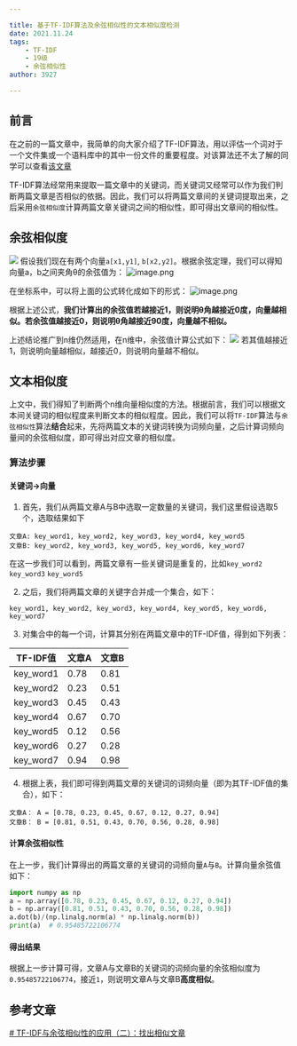```yaml
---

title: 基于TF-IDF算法及余弦相似性的文本相似度检测
date: 2021.11.24
tags: 
    - TF-IDF
    - 19级
    - 余弦相似性
author: 3927

---
```


## 前言

在之前的一篇文章中，我简单的向大家介绍了TF-IDF算法，用以评估一个词对于一个文件集或一个语料库中的其中一份文件的重要程度。对该算法还不太了解的同学可以查看[该文章](https://juejin.cn/post/7031052264038989831)

TF-IDF算法经常用来提取一篇文章中的关键词，而关键词又经常可以作为我们判断两篇文章是否相似的依据。因此，我们可以将两篇文章间的关键词提取出来，之后采用`余弦相似度`计算两篇文章关键词之间的相似性，即可得出文章间的相似性。

## 余弦相似度
![](https://p3-juejin.byteimg.com/tos-cn-i-k3u1fbpfcp/78bb6952c6b64f51beb999e312b71968~tplv-k3u1fbpfcp-zoom-1.image)
假设我们现在有两个向量`a[x1,y1]`, `b[x2,y2]`。根据余弦定理，我们可以得知向量a，b之间夹角θ的余弦值为：
![image.png](https://p3-juejin.byteimg.com/tos-cn-i-k3u1fbpfcp/4caed44723cb404a96993ab6ad0b2ff6~tplv-k3u1fbpfcp-zoom-1.image)

在坐标系中，可以将上面的公式转化成如下的形式：
![image.png](https://p3-juejin.byteimg.com/tos-cn-i-k3u1fbpfcp/8c8be98de3e04feeac7dd4eab30d66aa~tplv-k3u1fbpfcp-zoom-1.image)

根据上述公式，**我们计算出的余弦值若越接近1，则说明θ角越接近0度，向量越相似。若余弦值越接近0，则说明θ角越接近90度，向量越不相似。**

上述结论推广到n维仍然适用，在n维中，余弦值计算公式如下：
![](https://p3-juejin.byteimg.com/tos-cn-i-k3u1fbpfcp/6ed1099500c0417e9570416d23eedceb~tplv-k3u1fbpfcp-zoom-1.image)
若其值越接近1，则说明向量越相似，越接近0，则说明向量越不相似。

## 文本相似度
上文中，我们得知了判断两个n维向量相似度的方法。根据前言，我们可以根据文本间关键词的相似程度来判断文本的相似程度。因此，我们可以将`TF-IDF`算法与`余弦相似性`算法**结合**起来，先将两篇文本的关键词转换为词频向量，之后计算词频向量间的余弦相似度，即可得出对应文章的相似度。

### 算法步骤
#### 关键词->向量
1. 首先，我们从两篇文章A与B中选取一定数量的关键词，我们这里假设选取5个，选取结果如下
```
文章A: key_word1, key_word2, key_word3, key_word4, key_word5
文章B: key_word2, key_word3, key_word5, key_word6, key_word7
```
在这一步我们可以看到，两篇文章有一些关键词是重复的，比如`key_word2` `key_word3` `key_word5`

2. 之后，我们将两篇文章的关键字合并成一个集合，如下：
```
key_word1, key_word2, key_word3, key_word4, key_word5, key_word6, key_word7
```

3. 对集合中的每一个词，计算其分别在两篇文章中的TF-IDF值，得到如下列表：

| TF-IDF值  | 文章A | 文章B |
| --------- | ----- | ----- |
| key_word1 | 0.78  | 0.81  |
| key_word2 | 0.23  | 0.51  |
| key_word3 | 0.45  | 0.43  |
| key_word4 | 0.67  | 0.70  |
| key_word5 | 0.12  | 0.56  |
| key_word6 | 0.27  | 0.28  |
| key_word7 | 0.94  | 0.98  |

4. 根据上表，我们即可得到两篇文章的关键词的词频向量（即为其TF-IDF值的集合），如下：
```
文章A： A = [0.78, 0.23, 0.45, 0.67, 0.12, 0.27, 0.94]
文章B： B = [0.81, 0.51, 0.43, 0.70, 0.56, 0.28, 0.98]
```

#### 计算余弦相似性
在上一步，我们计算得出的两篇文章的关键词的词频向量`A`与`B`。计算向量余弦值如下：
```python
import numpy as np
a = np.array([0.78, 0.23, 0.45, 0.67, 0.12, 0.27, 0.94])
b = np.array([0.81, 0.51, 0.43, 0.70, 0.56, 0.28, 0.98])
a.dot(b)/(np.linalg.norm(a) * np.linalg.norm(b))
print(a)  # 0.95485722106774
```

#### 得出结果
根据上一步计算可得，文章A与文章B的关键词的词频向量的余弦相似度为`0.95485722106774`，接近`1`，则说明文章A与文章B**高度相似**。

## 参考文章
[# TF-IDF与余弦相似性的应用（二）：找出相似文章](https://www.ruanyifeng.com/blog/2013/03/cosine_similarity.html)